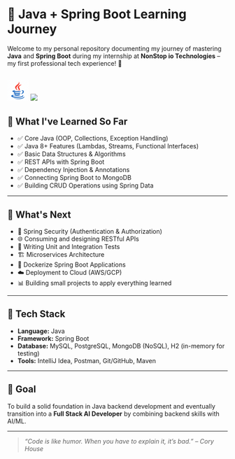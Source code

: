 # 🚀 Java + Spring Boot Learning Journey

Welcome to my personal repository documenting my journey of mastering **Java** and **Spring Boot** during my internship at **NonStop io Technologies** – my first professional tech experience! 🌱

![Java](assets/java.gif)
<img src="assets/demo.gif" width="500"/>
---

## 📘 What I've Learned So Far

- ✅ Core Java (OOP, Collections, Exception Handling)
- ✅ Java 8+ Features (Lambdas, Streams, Functional Interfaces)
- ✅ Basic Data Structures & Algorithms
- ✅ REST APIs with Spring Boot
- ✅ Dependency Injection & Annotations
- ✅ Connecting Spring Boot to MongoDB
- ✅ Building CRUD Operations using Spring Data

---

## 🎯 What's Next

- 🔄 Spring Security (Authentication & Authorization)
- 🌐 Consuming and designing RESTful APIs
- 🧪 Writing Unit and Integration Tests
- 🏗️ Microservices Architecture
- 🐳 Dockerize Spring Boot Applications
- ☁️ Deployment to Cloud (AWS/GCP)
- 📊 Building small projects to apply everything learned

---

## 🧰 Tech Stack

- **Language:** Java
- **Framework:** Spring Boot
- **Database:** MySQL, PostgreSQL, MongoDB (NoSQL), H2 (in-memory for testing)
- **Tools:** IntelliJ Idea, Postman, Git/GitHub, Maven

---

## 🧠 Goal

To build a solid foundation in Java backend development and eventually transition into a **Full Stack AI Developer** by combining backend skills with AI/ML.

---

> _“Code is like humor. When you have to explain it, it’s bad.” – Cory House_

